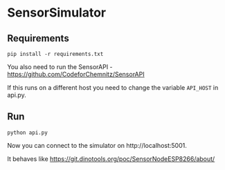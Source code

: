 # SensorSimulator

## Requirements

    pip install -r requirements.txt

You also need to run the SensorAPI - https://github.com/CodeforChemnitz/SensorAPI

If this runs on a different host you need to change the variable `API_HOST` in api.py.

## Run

    python api.py

Now you can connect to the simulator on http://localhost:5001.

It behaves like https://git.dinotools.org/poc/SensorNodeESP8266/about/ 

